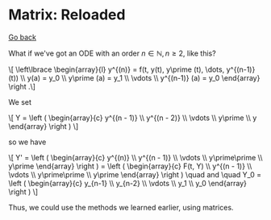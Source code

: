 # Matrix: Reloaded

[Go back](../index.md#euler)

What if we've got an ODE with an order $n\in\mathbb N, n \geq 2$, like this?

<div>
	\[ \left\lbrace \begin{array}{l}
		y^{(n)} = f(t, y(t), y\prime (t), \dots, y^{(n-1)} (t)) \\
		y(a) = y_0 \\
		y\prime (a) = y_1 \\
		\vdots  \\
		y^{(n-1)} (a) = y_0
	\end{array} \right .\]
</div>

We set
<div>
	\[ Y = \left ( \begin{array}{c}
		y^{(n - 1)} \\
		y^{(n - 2)} \\
		\vdots  \\
		y\prime \\
		y
	\end{array} \right ) \]
</div>

so we have
<div>
	\[ Y' = \left ( \begin{array}{c}
		y^{(n)} \\
		y^{(n - 1)} \\
		\vdots  \\
		y\prime\prime \\
		y\prime
	\end{array} \right )
	= \left ( \begin{array}{c}
		F(t, Y) \\
		y^{(n - 1)} \\
		\vdots  \\
		y\prime\prime \\
		y\prime
	\end{array} \right )
	\quad and \quad
	Y_0 =  \left ( \begin{array}{c}
		y_{n-1} \\
		y_{n-2} \\
		\vdots  \\
		y_1 \\
		y_0
	\end{array} \right )
	\]
</div>

Thus, we could use the methods we learned earlier, using matrices.